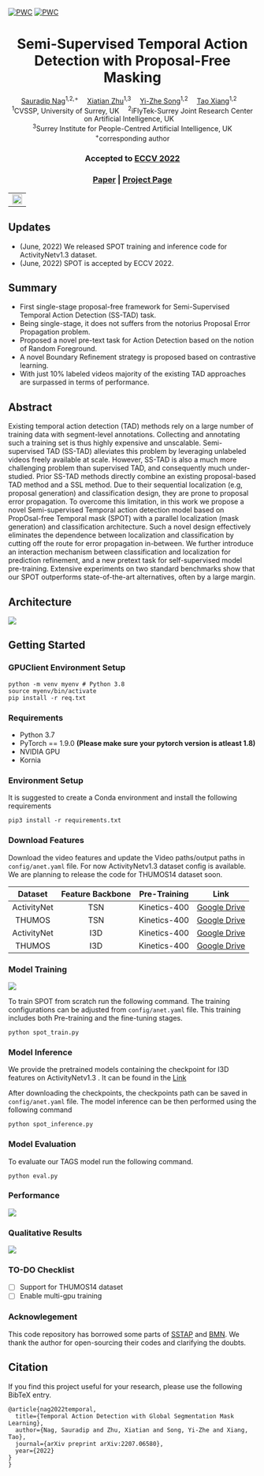 [![PWC](https://img.shields.io/endpoint.svg?url=https://paperswithcode.com/badge/semi-supervised-temporal-action-detection/semi-supervised-action-detection-on)](https://paperswithcode.com/sota/semi-supervised-action-detection-on?p=semi-supervised-temporal-action-detection)
[![PWC](https://img.shields.io/endpoint.svg?url=https://paperswithcode.com/badge/semi-supervised-temporal-action-detection/semi-supervised-action-detection-on-thumos-14)](https://paperswithcode.com/sota/semi-supervised-action-detection-on-thumos-14?p=semi-supervised-temporal-action-detection)

<div align="center">

<h1>Semi-Supervised Temporal Action Detection with Proposal-Free Masking</h1>

<div>
    <a href='https://sauradip.github.io/' target='_blank'>Sauradip Nag</a><sup>1,2,+</sup>&emsp;
    <a href='https://scholar.google.co.uk/citations?hl=en&user=ZbA-z1cAAAAJ&view_op=list_works&sortby=pubdate' target='_blank'>Xiatian Zhu</a><sup>1,3</sup>&emsp;
    <a href='https://scholar.google.co.uk/citations?user=irZFP_AAAAAJ&hl=en' target='_blank'>Yi-Zhe Song</a><sup>1,2</sup>&emsp;
    <a href='https://scholar.google.co.uk/citations?hl=en&user=MeS5d4gAAAAJ&view_op=list_works&sortby=pubdate' target='_blank'>Tao Xiang</a><sup>1,2</sup>&emsp;
</div>
<div>
    <sup>1</sup>CVSSP, University of Surrey, UK&emsp;
    <sup>2</sup>iFlyTek-Surrey Joint Research Center on Artificial Intelligence, UK&emsp; <br>
    <sup>3</sup>Surrey Institute for People-Centred Artificial Intelligence, UK
</div>
<div>
    <sup>+</sup>corresponding author
</div>

<h3><strong>Accepted to <a href='https://eccv2022.ecva.net/' target='_blank'>ECCV 2022</a></strong></h3>

<h3 align="center">
  <a href="https://arxiv.org/abs/2207.07059" target='_blank'>Paper</a> |
  <a href="https://sauradip.github.io/project_pages/SPOT/" target='_blank'>Project Page</a> 
</h3>
<table style="border:none;border-color:white;">
<tr style="border:0px;border-color:white;">
    <td style="border:0px;border-color:white;"><img src="asserts/SPOT_Combo.gif" width="100%"/></td>
</tr>
</table>
</div>

## Updates

- (June, 2022) We released SPOT training and inference code for ActivityNetv1.3 dataset.
- (June, 2022) SPOT is accepted by ECCV 2022.

## Summary
- First single-stage proposal-free framework for Semi-Supervised Temporal Action Detection (SS-TAD) task.
- Being single-stage, it does not suffers from the notorius Proposal Error Propagation problem.
- Proposed a novel pre-text task for Action Detection based on the notion of Random Foreground.
- A novel Boundary Refinement strategy is proposed based on contrastive learning.
- With just 10% labeled videos majority of the existing TAD approaches are surpassed in terms of performance. 

## Abstract

Existing temporal action detection (TAD) methods rely on a large number of training data with segment-level annotations. Collecting and annotating such a training set is thus highly expensive and unscalable. Semi-supervised TAD (SS-TAD) alleviates this problem by leveraging unlabeled videos freely available at scale. However, SS-TAD is also a much more challenging problem than supervised TAD, and consequently much under-studied. Prior SS-TAD methods directly combine an existing proposal-based TAD method and a SSL method. Due to their sequential localization (e.g, proposal generation) and classification design, they are prone to proposal error propagation. To overcome this limitation, in this work we propose a novel Semi-supervised Temporal action detection model based on PropOsal-free Temporal mask (SPOT) with a parallel localization (mask generation) and classification architecture. Such a novel design effectively eliminates the dependence between localization and classification by cutting off the route for error propagation in-between. We further introduce an interaction mechanism between classification and localization for prediction refinement, and a new pretext task for self-supervised model pre-training. Extensive experiments on two standard benchmarks show that our SPOT outperforms state-of-the-art alternatives, often by a large margin.

## Architecture
![](asserts/fig2_mod3.png)


## Getting Started

### GPUClient Environment Setup
```shell script
python -m venv myenv # Python 3.8
source myenv/bin/activate
pip install -r req.txt
```

### Requirements
- Python 3.7
- PyTorch == 1.9.0  **(Please make sure your pytorch version is atleast 1.8)**
- NVIDIA GPU
- Kornia


### Environment Setup
It is suggested to create a Conda environment and install the following requirements
```shell script
pip3 install -r requirements.txt
```

### Download Features
Download the video features and update the Video paths/output paths in ``` config/anet.yaml ``` file. For now ActivityNetv1.3 dataset config is available. We are planning to release the code for THUMOS14 dataset soon. 

| Dataset | Feature Backbone | Pre-Training | Link | 
|:---:|:---:|:---:|:---:|
| ActivityNet | TSN | Kinetics-400 | [Google Drive](https://drive.google.com/u/0/uc?id=1ISemndlSDS2FtqQOKL0t3Cjj9yk2yznF&export=download) |
| THUMOS | TSN | Kinetics-400 | [Google Drive](https://drive.google.com/drive/folders/1-19PgCRTTNfy2RWGErvUUlT0_3J-qEb8?usp=sharing) |
| ActivityNet | I3D | Kinetics-400 | [Google Drive](https://drive.google.com/drive/folders/1B1srfie2UWKwaC4-7bo6UItmJoESCUq3?usp=sharing) |
| THUMOS | I3D | Kinetics-400 | [Google Drive](https://drive.google.com/drive/folders/1C4YG01X9IIT1a568wMM8fgm4k4xTC2EQ?usp=sharing) |
 
### Model Training 
![](asserts/CVPR22_fig3_v2.png)

To train SPOT from scratch run the following command. The training configurations can be adjusted from  ``` config/anet.yaml ``` file.
This training includes both Pre-training and the fine-tuning stages.
```shell script
python spot_train.py
```
### Model Inference
We provide the pretrained models containing the checkpoint for I3D features on ActivityNetv1.3 . It can be found in the [Link](https://drive.google.com/file/d/1ltF5AKee8JcdJmDPabJtXwJe1_m0X3Sc/view?usp=sharing)

After downloading the checkpoints, the checkpoints path can be saved in ``` config/anet.yaml ``` file.
The model inference can be then performed using the following command 
```shell script
python spot_inference.py
```
### Model Evaluation
To evaluate our TAGS model run the following command. 
```shell script
python eval.py
```

### Performance 
![](asserts/results-quant.png)

### Qualitative Results
![](asserts/results-diag.png)

### TO-DO Checklist
- [ ] Support for THUMOS14 dataset
- [ ] Enable multi-gpu training

### Acknowlegement

This code repository has borrowed some parts of [SSTAP](https://github.com/wangxiang1230/SSTAP) and [BMN](https://github.com/JJBOY/BMN-Boundary-Matching-Network). We thank the author for open-sourcing their codes and clarifying the doubts. 

## Citation
If you find this project useful for your research, please use the following BibTeX entry.
```
@article{nag2022temporal,
  title={Temporal Action Detection with Global Segmentation Mask Learning},
  author={Nag, Sauradip and Zhu, Xiatian and Song, Yi-Zhe and Xiang, Tao},
  journal={arXiv preprint arXiv:2207.06580},
  year={2022}
}
}
```

